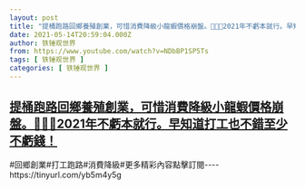 ```yaml
---
layout: post
title: "提桶跑路回鄉養殖創業，可惜消費降級小龍蝦價格崩盤。🎒👹🌷2021年不虧本就行。早知道打工也不錯至少不虧錢！"
date: 2021-05-14T20:59:04.000Z
author: 铁锤观世界
from: https://www.youtube.com/watch?v=NDbBP1SP5Ts
tags: [ 铁锤观世界 ]
categories: [ 铁锤观世界 ]
---
```

<!--1621025944000-->
[提桶跑路回鄉養殖創業，可惜消費降級小龍蝦價格崩盤。🎒👹🌷2021年不虧本就行。早知道打工也不錯至少不虧錢！](https://www.youtube.com/watch?v=NDbBP1SP5Ts)
------

<div>
#回鄉創業#打工跑路#消費降級#更多精彩內容點擊訂閱----https://tinyurl.com/yb5m4y5g
</div>
